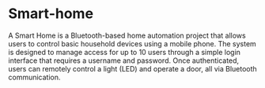 # Smart-home
A Smart Home is a Bluetooth-based home automation project that allows users to control basic household devices using a mobile phone. The system is designed to manage access for up to 10 users through a simple login interface that requires a username and password. Once authenticated, users can remotely control a light (LED) and operate a door, all via Bluetooth communication.
